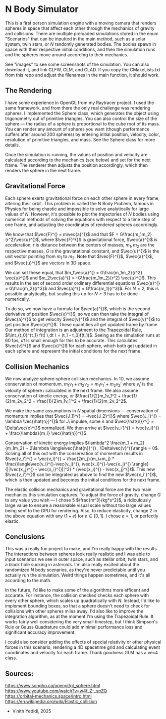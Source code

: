 # N Body Simulator

This is a first person simulation engine with a moving camera that renders spheres in space that affect each other through the mechanics of gravity and collisions. There are multiple preloaded simulations stored in the enum "Scenarios" that can be inputted in the main method, such as a solar system, twin stars, or $N$ randomly generated bodies. The bodies spawn in space with their respective initial conditions, and then the simulation runs and the spheres move around according to their mechanics. 

See "images" to see some screenshots of the simulation. You can also download it, and link GLFW, GLM, and GLAD. If you copy the CMakeLists.txt from this repo and adjust the filenames in the main function, it should work.

## The Rendering

I have some experience in OpenGL from my Raytracer project. I used the same framework, and from there the only real challenge was rendering spheres. I implemented the Sphere class, which generates the object using trigonometry out of primitive triangles. You can also control the size of the sphere — the radius of a sphere is proportional to the cube root of its  mass. You can render any amount of spheres you want (though performance suffers after around 200 spheres) by entering initial position, velocity, color, resolution of primitive triangles, and mass. See the Sphere class for more details.

Once the simulation is running, the values of position and velocity are calculated according to the mechanics (see below) and set for the next frame. The renderer then adjusts the position accordingly, which then renders the sphere in the next frame.

## Gravitational Force

Each sphere exerts gravitational force on each other sphere in every frame, altering their orbit. This problem is called the N Body Problem, famous in Physics for being chaotic and impossible to solve analytically for large values of $N$. However, it's possible to plot the trajectories of $N$ bodies using numerical methods of solving the equations with respect to a time step of one frame, and adjusting the coordinates of rendered spheres accordingly.

We know that $\vec{F}^{\} = m\vec{a}^{\}$ and that $F = G\frac{m_1m_2}{r^2}\vec{u}^{\}$, where $\vec{F}^{\}$ is gravitational force, $\vec{a}^{\}$ is acceleration, $r$ is distance between the centers of masses, $m_1, m_2$ are the respective masses, $G$ is the graviatational constant, and $\vec{u}^{\}$ is the unit vector pointing from $m_1$ to $m_2$. Note that $\vec{F}^{\}$, $\vec{a}^{\}$, and $\vec{u}^{\}$ are vectors in 3D space.

We can set these equal, that $m_1\vec{a}^{\} = G\frac{m_1m_2}{r^2} \vec{u}^{\}$ and $m_2\vec{a}^{\} = -G\frac{m_1m_2}{r^2} \vec{u}^{\}$. This results in the set of second order ordinary differential equations $\vec{a}^{\} = G\frac{m_2}{r^3}$ and $\vec{a}^{\} = G\frac{m_1}{r^3}$. For $N=2$, this is possible analytically, but scaling this up for $N\ge3$ has to be done numerically.

To do so, we now have a formula for $\vec{a}^{\}$, which is the second derivative of position $\vec{x}^{\}$, so we can then take the integral of $\vec{a}^{\}$ to get velocity $\vec{v}^{\}$ and the integral of $\vec{v}^{\}$ to get position $\vec{x}^{\}$. These quantities all get updated frame by frame. Our method of integration is an adjustment to the Trapezoidal Rule, $\\int_{t_0}^{t_1} f(t) \,dt \ = (t_1 - t_0)f(t_1)$. Seeing as the simulation runs at 60 fps, $dt$ is small enough for this to be accurate. This calculates $\vec{v}^{\}$ and $\vec{x}^{\}$ for each sphere, which both get updated in each sphere and represent the initial conditions for the next frame.

## Collision Mechanics

We now analyze sphere-sphere collision mechanics. In 1D, we assume conservation of momentum, $m_1v_1 + m_2v_2 = m_1v_1' + m_2v_2'$ where $v_i'$ is the velocity of sphere $i$ calculated in the next frame. We also assume conservation of kinetic energy, or $\frac{1}{2}m_1v_1^2 + \frac{1}{2}m_2v_2^2 = \frac{1}{2}m_1v_1'^2 + \frac{1}{2}m_2v_2^2$. 

We make the same assumptions in $N$ spatial dimensions — conservation of momentum implies that $\vec{J_1}^{\} = -\vec{J_2}^{\}$ where $\vec{J_i}^{\} = \lambda \vec{\hat{n}}^{\}$ for $J_i$ impulse, some $\lambda$ and $\vec{\hat{n}}^{\} = \Delta\vec{x}^{\}$ normalized. We then arrive at $\vec{v_i'}^{\} = \vec{v_i}^{\} + \frac{\lambda}{m_i} \vec{\hat{n}}^{\}$. 

Conservation of kinetic energy implies $\lambda^2 \frac{m_1 + m_2}{m_1m_2} + 2\lambda \langle\vec{\hat{n}}^{\} , \Delta\vec{v}^{\}\rangle = 0$. Solving all of this out with the conservation of momentum results in $\vec{v_i'}^{\} = \vec{v_i}^{\} + \frac{2m_j}{m_i+m_j} * \frac{\langle\vec{v_i}^{\}-\vec{v_j}^{\}, \vec{x_i}^{\}-\vec{x_j}^{\} \rangle}{||\vec{x_j}^{\} - \vec{x_i}^{\}||^2} * (\vec{x_i}^{\} - \vec{x_j}^{\})$. This new $\vec{v_i'}^{\}$ can be integrated as above to find the new $\vec{x_i'}^{\}$, which is then updated and becomes the initial conditions for the next frame.

The elastic collision mechanics and gravitational force are the two main mechanics this simulation captures. To adjust the force of gravity, change $G$ to any value you wish — I chose 5 $\frac{m^3}{kg*s^2}$, a ridiculously large value to ensure a reasonable visual scale without too large values being sent to the GPU for rendering. Also, to reduce elasticity, change $2$ in the above equation with any $(1+e)$ for $e\in[0,1]$. I chose $e=1$, or perfectly elastic.

## Conclusions
This was a really fun project to make, and I'm really happy with the results. The interactions between spheres look really realistic and I was able to input scenarios we see in outer space, such as stellar orbit, twin stars, and a black hole sucking in asteroids. I'm also really excited about the randomized $N$ body scenarios, as they're never predictable until you actually run the simulation. Weird things happen sometimes, and it's all according to the math.

In the future, I'd like to make some of the algorithms more efficent and accurate. For instance, the collision checked checks each sphere with every other sphere, which scales up quadratically with $N$. Instead, I'd like to implement bounding boxes, so that a sphere doesn't need to check for collisions with other spheres miles away. I'd also like to improve the integration algorithm, as at the moment I'm using the Trapezoidal Rule. It works fairly well considering the very small timestep, but I think Simpson's Rule or Gauss Quadrature could add minimal performance loss and significant accuracy improvement.

I could also consider adding the effects of special relativity or other physical forces in this scenario, rendering a 4D spacetime grid and calculating event coordinates and velocity for each frame. Thank goodness GLM has a vec4 class.


## Sources:
https://www.songho.ca/opengl/gl_sphere.html <br />
https://www.youtube.com/watch?v=w4f_Z-_spZQ <br />
https://orbital-mechanics.space/intro.html <br />
https://en.wikipedia.org/wiki/Elastic_collision


- Vinith Yedidi, 2025
